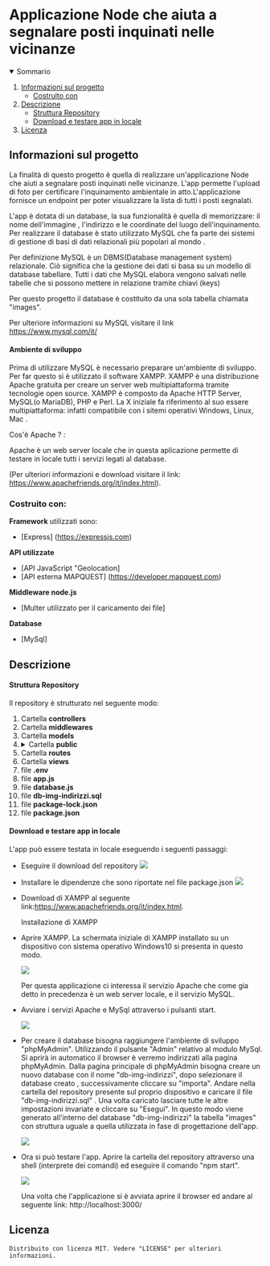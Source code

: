 <h1 algin="center">Applicazione Node che aiuta a segnalare posti inquinati nelle vicinanze</h1>

<details open="open">
  <summary>Sommario</summary>
  <ol>
    <li>
      <a href="#informazioni-sul-progetto">Informazioni sul progetto</a>
      <ul>
        <li><a href="#costruito-con">Costruito con</a></li>
      </ul>
    </li>
   <li><a href="#descrizione">Descrizione</a>
     <ul>
        <li><a href="#struttura-repository">Struttura Repository</a></li>
        <li><a href="#Download-e-testare-app-in-locale">Download e testare app in locale</a></li>
      </ul>
    </li>
   <li><a href="#licenza">Licenza</a></li>
  <ol>
</details>

<!-- Informazioni sul progetto-->
## Informazioni sul progetto
 La finalità di questo progetto è quella di realizzare un'applicazione Node che aiuti a segnalare posti inquinati nelle vicinanze.
 L'app permette l'upload di foto per certificare l'inquinamento ambientale in atto.L'applicazione fornisce un endpoint per poter 
 visualizzare la lista di tutti i posti segnalati.
    
 L'app è dotata di un database, la sua funzionalità è quella di memorizzare: il nome dell'immagine , l'indirizzo e le coordinate del luogo dell'inquinamento.
 Per realizzare il database è stato utilizzato MySQL che fa parte dei sistemi di gestione di basi di dati relazionali più popolari al mondo .
 
 Per definizione MySQL è un DBMS(Database management system) relazionale. Ciò significa che la gestione dei dati si basa su un modello di database tabellare. 
 Tutti i dati che MySQL elabora vengono salvati nelle tabelle che si possono mettere in relazione tramite chiavi (keys)
 
 Per questo progetto il database è costituito da una sola tabella chiamata "images".
    
 Per ulteriore informazioni su MySQL visitare il link https://www.mysql.com/it/ 
    
 <h4>Ambiente di sviluppo</h4>
 Prima di utilizzare MySQL è necessario preparare un'ambiente di sviluppo. Per far questo si è utilizzato il software XAMPP.
 XAMPP è una distribuzione Apache gratuita per creare un server web multipiattaforma tramite tecnologie open source.
 XAMPP è composto da Apache HTTP Server, MySQL(o MariaDB), PHP e Perl. La X iniziale fa riferimento al suo essere multipiattaforma: infatti compatibile con i sitemi operativi Windows, Linux, Mac .
    
 Cos'è Apache ? :
 
 Apache è un web server locale che in questa aplicazione permette di testare in locale tutti i servizi legati al database.

 (Per ulteriori informazioni e download visitare il link: https://www.apachefriends.org/it/index.html).

 #### <h3>Costruito con:</h3>
 <b>Framework</b> utilizzati sono:
 * [Express] (https://expressjs.com)

    
 <b>API utilizzate</b>
   * [API JavaScript "Geolocation] 
   * [API esterna MAPQUEST] (https://developer.mapquest.com)
 
 <b>Middleware node.js</b>
   * [Multer utilizzato per il caricamento dei file]

 <b>Database</b>
   * [MySql]


<!--Descrizione-->
## Descrizione
#### Struttura Repository
  Il repository è strutturato nel seguente modo:  
 <ol>
   <li> Cartella <b>controllers</b> </li>
   <li>Cartella <b>middlewares</b></li>
   <li>Cartella <b>models</b></li>
  <li><details>
    <summary>Cartella <b>public</b></summary>
    <ol>
      <li>Cartella <b>CSS</b></li>
      <li>Cartella <b>JS</b></li>
      <li>Cartella <b>favicons</b></li>
      <li>Cartella <b>images</b></li>
    <ol>
   </details>
  </li>
   <li>Cartella <b>routes</b></li>
   <li>Cartella <b>views</b></li>
   <li>file <b>.env</b></li>
   <li>file <b>app.js</b></li>
   <li>file <b>database.js</b></li>
   <li>file <b>db-img-indirizzi.sql</b></li>     
   <li>file <b>package-lock.json</b></li>
   <li>file <b>package.json</b></li>
 </ol>

 ####  Download e testare app in locale
  L'app può essere testata in locale eseguendo i seguenti passaggi:

   * Eseguire il download del repository
       ![](img-README/animiertes-gif-von-online-umwandeln-de.gif)
     
   * Installare le dipendenze che sono riportate nel file package.json 
       ![](img-README/package.png)
     
   
   * Download di XAMPP al seguente link:https://www.apachefriends.org/it/index.html.
     
     Installazione di XAMPP
       
   * Aprire XAMPP.
      La schermata iniziale di XAMPP installato su un dispositivo con sistema operativo Windows10 si presenta in questo modo.
     
      ![](img-README/1.png)
      
    
     Per questa applicazione ci interessa il servizio Apache che come gia detto in precedenza è un web server locale, e il servizio MySQL.
    
   *  Avviare i servizi Apache e MySql attraverso i pulsanti start.
    
      ![](img-README/animiertes-gif-von-online-umwandeln-de%20(1).gif)
   
   
   *  Per creare il database bisogna raggiungere l'ambiente di sviluppo "phpMyAdmin". 
      Utilizzando il pulsante "Admin" relativo al modulo MySql. Si aprirà in automatico il 
      browser è verremo indirizzati alla pagina phpMyAdmin.
      Dalla pagina principale di phpMyAdmin bisogna creare un nuovo database con il nome "db-img-indirizzi", dopo selezionare il database creato , successivamente cliccare su "importa".
      Andare nella cartella del repository presente sul proprio dispositivo e caricare il file "db-img-indirizzi.sql" . 
      Una volta caricato lasciare tutte le altre impostazioni invariate e cliccare su "Esegui".
      In questo modo viene generato all'interno del database "db-img-indirizzi" la tabella "images" con struttura uguale a quella utilizzata in fase di progettazione dell'app.
      
      ![](img-README/34.gif)
    
      
    
   *  Ora si può testare l'app.
      Aprire la cartella del repository attraverso una shell (interprete dei comandi) ed eseguire il comando "npm start".
     
      ![](img-README/shell.png)
      
      Una volta che l'applicazione si è avviata aprire il browser ed andare al seguente 
      link: http://localhost:3000/

 ## Licenza
    Distribuito con licenza MIT. Vedere "LICENSE" per ulteriori informazioni.
